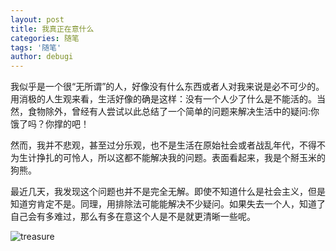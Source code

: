 ```yaml
---
layout: post
title: 我真正在意什么
categories: 随笔
tags: '随笔'
author: debugi
---
```


我似乎是一个很“无所谓”的人，好像没有什么东西或者人对我来说是必不可少的。用消极的人生观来看，生活好像的确是这样：没有一个人少了什么是不能活的。当然，食物除外，曾经有人尝试以此总结了一个简单的问题来解决生活中的疑问:你饿了吗？你撑的吧！  

然而，我并不悲观，甚至过分乐观，也不是生活在原始社会或者战乱年代，不得不为生计挣扎的可怜人，所以这都不能解决我的问题。表面看起来，我是个掰玉米的狗熊。  

最近几天，我发现这个问题也并不是完全无解。即使不知道什么是社会主义，但是知道穷肯定不是。同理，用排除法可能能解决不少疑问。如果失去一个人，知道了自己会有多难过，那么有多在意这个人是不是就更清晰一些呢。  

![treasure]({{site.baseurl}}/images/20170828-treasure.jpg)
